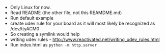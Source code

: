 * Only Linux for now.
* Read README (the other file, not this REAMDME.md)
* Run default example
* create udev rule for your board as it will most likely be recognized as /dev/ttyACM0
* So creating a symlink would help
* writing udev rules - http://www.reactivated.net/writing_udev_rules.html
* Run index.html as `python -m http.server`
